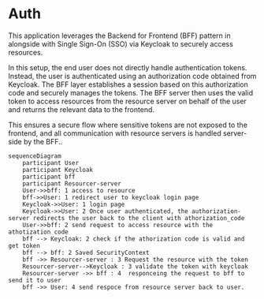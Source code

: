 # Auth
This application leverages the Backend for Frontend (BFF) pattern in alongside with Single Sign-On (SSO) via Keycloak to securely access resources.

In this setup, the end user does not directly handle authentication tokens. Instead, the user is authenticated using an authorization code obtained from Keycloak. The BFF layer establishes a session based on this authorization code and securely manages the tokens. The BFF server then uses the valid token to access resources from the resource server on behalf of the user and returns the relevant data to the frontend.

This ensures a secure flow where sensitive tokens are not exposed to the frontend, and all communication with resource servers is handled server-side by the BFF..

~~~mermaid
sequenceDiagram
    participant User
    participant Keycloak
    participant bff
    participant Resourcer-server
    User->>bff: 1 access to resource
    bff->>User: 1 redirect user to keycloak login page
    Keycloak->>User: 1 login page
    Keycloak->>User: 2 Once user authenticated, the authorization-server redirects the user back to the client with athorization_code
    User->>bff: 2 send request to access resource with the athotization code
    bff --> Keycloak: 2 check if the athorization code is valid and get token
    bff --> bff: 2 Saved SecurityContext
    bff ->> Resourcer-server : 3 Request the resource with the token
    Resourcer-server-->Keycloak : 3 validate the token with keycloak
    Resourcer-server ->> bff : 4  responceing the request to bff to send it to user 
    bff ->> User: 4 send respoce from resource server back to user.

~~~
